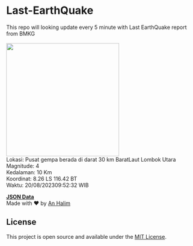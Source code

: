 # Last-EarthQuake
This repo will looking update every 5 minute with Last EarthQuake report from BMKG
<br>
<br>
<img src="https://static.bmkg.go.id/20230820095232.mmi.jpg" width="300"/>
<br>
Lokasi: Pusat gempa berada di darat 30 km BaratLaut Lombok Utara <br>
Magnitude: 4 <br>
Kedalaman: 10 Km <br>
Koordinat: 8.26 LS 116.42 BT <br>
Waktu: 20/08/202309:52:32 WIB <br>

<a href="./data/data.json">**JSON Data**</a>
<br>
Made with ❤️ by <a href="https://github.com/an-halim">An Halim</a>
## License

This project is open source and available under the [MIT License](LICENSE).
